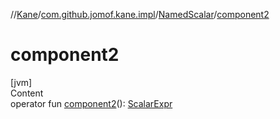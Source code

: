 //[Kane](../../index.md)/[com.github.jomof.kane.impl](../index.md)/[NamedScalar](index.md)/[component2](component2.md)



# component2  
[jvm]  
Content  
operator fun [component2](component2.md)(): [ScalarExpr](../../com.github.jomof.kane/-scalar-expr/index.md)  



